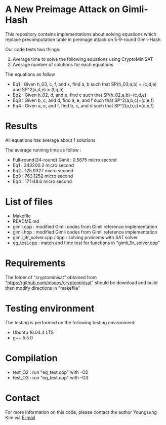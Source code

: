 # A New Preimage Attack on Gimli-Hash

This repository contains implementations about solving equations which replace precomputation table in preimage attack on 5-9-round Gimli-Hash.

Our code tests two things:
1. Average time to solve the following equations using CryptoMiniSAT
2. Average number of solutions for each equations

The equations as follow
- Eq1 : Given h_03, c, f, and x, find a, b such that SP(h_03,a,b) = (c,d,e) and SP^2(x,d,e) = (f,g,h)
- Eq2 : Given h_02, d, and e, find c such that SP(h_02,a,b)=(c,d,e)
- Eq3 : Given b, c, and d, find a, e, and f such that SP^2(a,b,c)=(d,e,f)
- Eq4 : Given a, e, and f, find b, c, and d such that SP^2(a,b,c)=(d,e,f)

# Results
All equations has average about 1 solutions

The average running time as follow :
- Full-round(24-round) Gimli : 0.5875 micro second
- Eq1 : 343200.2 micro second
- Eq2 : 125.9327 micro second
- Eq3 : 763.1252 micro second
- Eq4 : 171148.6 micro second

# List of files
- Makefile
- README.md
- gimli.cpp : modified Gimli codes from Gimli reference implementation
- gimli.hpp : modified Gimli codes from Gimli reference implementation
- gimli_9r_solver.cpp /.hpp : solving problems with SAT solver
- eq_test.cpp : match and time test for functions in "gimli_9r_solver.cpp"

# Requirements

The folder of "cryptominisat" obtained from "https://github.com/msoos/cryptominisat" should be download and build then modify directions in "makefile"

# Testing environment

The testing is performed on the following testing environment:

- Ubuntu 16.04.4 LTS
- g++ 5.5.0

# Compilation

- test_O2 : run "eq_test.cpp" with -O2
- test_O3 : run "eq_test.cpp" with -O3 

# Contact

For more information on this code, please contact the author Youngsung Kim via [E-mail](yslee.CIST@gmail.com)

